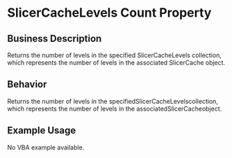 # SlicerCacheLevels Count Property

## Business Description
Returns the number of levels in the specified SlicerCacheLevels collection, which represents the number of levels in the associated SlicerCache object.

## Behavior
Returns the number of levels in the specifiedSlicerCacheLevelscollection, which represents the number of levels in the associatedSlicerCacheobject.

## Example Usage
No VBA example available.